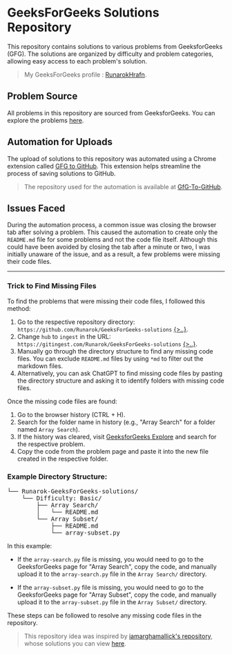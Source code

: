 # GeeksForGeeks Solutions Repository

This repository contains solutions to various problems from GeeksforGeeks (GFG). The solutions are organized by difficulty and problem categories, allowing easy access to each problem's solution.
> My GeeksForGeeks profile : [RunarokHrafn](https://www.geeksforgeeks.org/user/runarokhrafn/).

## Problem Source

All problems in this repository are sourced from GeeksforGeeks. You can explore the problems [here](https://www.geeksforgeeks.org/explore?page=1&sortBy=difficulty).

## Automation for Uploads

The upload of solutions to this repository was automated using a Chrome extension called [GFG to GitHub](https://chromewebstore.google.com/detail/gfg-to-github/gojabhkegjnlnklkkpkglaembhlknkgk). This extension helps streamline the process of saving solutions to GitHub.
> The repository used for the automation is available at [GfG-To-GitHub](https://github.com/AtharvaNanavate/GfG-To-GitHub).

## Issues Faced

During the automation process, a common issue was closing the browser tab after solving a problem. This caused the automation to create only the `README.md` file for some problems and not the code file itself. Although this could have been avoided by closing the tab after a minute or two, I was initially unaware of the issue, and as a result, a few problems were missing their code files.

---

### Trick to Find Missing Files

To find the problems that were missing their code files, I followed this method:

1. Go to the respective repository directory: `https://github.com/Runarok/GeeksForGeeks-solutions` [{>..}](https://github.com/Runarok/GeeksForGeeks-solutions).
2. Change `hub` to `ingest` in the URL: `https://gitingest.com/Runarok/GeeksForGeeks-solutions` [{>..}](https://gitingest.com/Runarok/GeeksForGeeks-solutions).
3. Manually go through the directory structure to find any missing code files. You can exclude `README.md` files by using `*md` to filter out the markdown files.
4. Alternatively, you can ask ChatGPT to find missing code files by pasting the directory structure and asking it to identify folders with missing code files.

Once the missing code files are found:

1. Go to the browser history (CTRL + H).
2. Search for the folder name in history (e.g., "Array Search" for a folder named `Array Search`).
3. If the history was cleared, visit [GeeksforGeeks Explore](https://www.geeksforgeeks.org/explore?page=1&sortBy=difficulty) and search for the respective problem.
4. Copy the code from the problem page and paste it into the new file created in the respective folder.

### Example Directory Structure:
<pre>
└── Runarok-GeeksForGeeks-solutions/
    └── Difficulty: Basic/
        ├── Array Search/
        │   └── README.md
        └── Array Subset/
            ├── README.md
            └── array-subset.py
</pre>

In this example:

- If the `array-search.py` file is missing, you would need to go to the GeeksforGeeks page for "Array Search", copy the code, and manually upload it to the `array-search.py` file in the `Array Search/` directory.

- If the `array-subset.py` file is missing, you would need to go to the GeeksforGeeks page for "Array Subset", copy the code, and manually upload it to the `array-subset.py` file in the `Array Subset/` directory.

These steps can be followed to resolve any missing code files in the repository.

> This repository idea was inspired by [iamarghamallick's repository](https://github.com/iamarghamallick), whose solutions you can view [here](https://github.com/iamarghamallick/GeeksforGeeks-Solutions/tree/main).
